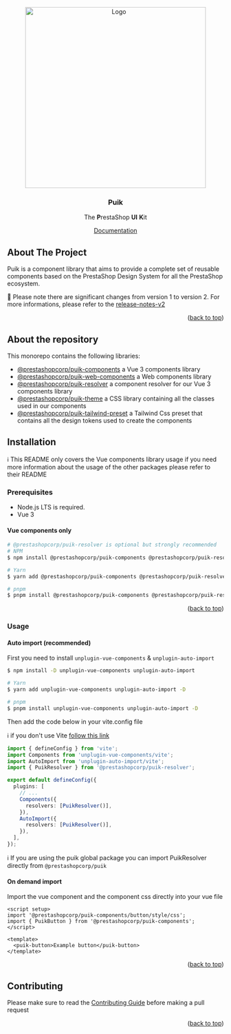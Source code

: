 <div id="top"></div>

<div align="center">
  <a href="https://prestashop.com">
    <img src="https://prestashop.com/sites/default/files/email/logo_x2_rebrand.png" alt="Logo" width="420">
  </a>

<h3 align="center">Puik</h3>

  <p align="center">
    The <b>P</b>restaShop <b>UI</b> <b>K</b>it
  </p>
  <a href="https://uikit.prestashop.com/">Documentation</a>
</div>

## About The Project

Puik is a component library that aims to provide a complete set of reusable components based on the PrestaShop Design System for all the PrestaShop ecosystem.

🚧 Please note there are significant changes from version 1 to version 2. For more informations, please refer to the [release-notes-v2](RELEASE-NOTES-V2.md)

<p align="right">(<a href="#top">back to top</a>)</p>

## About the repository

This monorepo contains the following libraries:

- [@prestashopcorp/puik-components](packages/components/README.md) a Vue 3 components library
- [@prestashopcorp/puik-web-components](packages/web-components/README.md) a Web components library
- [@prestashopcorp/puik-resolver](packages/resolver/README.md) a component resolver for our Vue 3 components library
- [@prestashopcorp/puik-theme](packages/theme/README.md) a CSS library containing all the classes used in our components
- [@prestashopcorp/puik-tailwind-preset](packages/tailwind-preset/README.md) a Tailwind Css preset that contains all the design tokens used to create the components

## Installation

ℹ️ This README only covers the Vue components library usage if you need more information about the usage of the other packages please refer to their README

### Prerequisites

- Node.js LTS is required.
- Vue 3

#### Vue components only

```sh
# @prestashopcorp/puik-resolver is optional but strongly recommended
# NPM
$ npm install @prestashopcorp/puik-components @prestashopcorp/puik-resolver --save

# Yarn
$ yarn add @prestashopcorp/puik-components @prestashopcorp/puik-resolver

# pnpm
$ pnpm install @prestashopcorp/puik-components @prestashopcorp/puik-resolver
```

<p align="right">(<a href="#top">back to top</a>)</p>

### Usage

#### Auto import (recommended)

First you need to install `unplugin-vue-components` & `unplugin-auto-import`

```sh
$ npm install -D unplugin-vue-components unplugin-auto-import

# Yarn
$ yarn add unplugin-vue-components unplugin-auto-import -D

# pnpm
$ pnpm install unplugin-vue-components unplugin-auto-import -D
```

Then add the code below in your vite.config file

ℹ️ if you don't use Vite [follow this link](https://github.com/unplugin/unplugin-vue-components?tab=readme-ov-file#installation)

```typescript
import { defineConfig } from 'vite';
import Components from 'unplugin-vue-components/vite';
import AutoImport from 'unplugin-auto-import/vite';
import { PuikResolver } from '@prestashopcorp/puik-resolver';

export default defineConfig({
  plugins: [
    // ...
    Components({
      resolvers: [PuikResolver()],
    }),
    AutoImport({
      resolvers: [PuikResolver()],
    }),
  ],
});
```

ℹ️ If you are using the puik global package you can import PuikResolver directly from `@prestashopcorp/puik`

#### On demand import

Import the vue component and the component css directly into your vue file

```vue
<script setup>
import '@prestashopcorp/puik-components/button/style/css';
import { PuikButton } from '@prestashopcorp/puik-components';
</script>

<template>
  <puik-button>Example button</puik-button>
</template>
```

<p align="right">(<a href="#top">back to top</a>)</p>

## Contributing

Please make sure to read the [Contributing Guide](CONTRIBUTING.md) before making a pull request

<p align="right">(<a href="#top">back to top</a>)</p>
